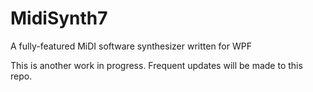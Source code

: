 # MidiSynth7
A fully-featured MiDI software synthesizer written for WPF

This is another work in progress. Frequent updates will be made to this repo.
